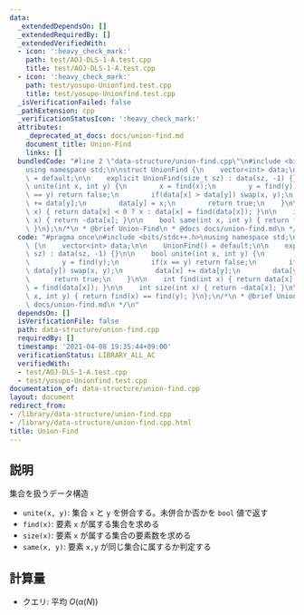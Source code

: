 ```yaml
---
data:
  _extendedDependsOn: []
  _extendedRequiredBy: []
  _extendedVerifiedWith:
  - icon: ':heavy_check_mark:'
    path: test/AOJ-DLS-1-A.test.cpp
    title: test/AOJ-DLS-1-A.test.cpp
  - icon: ':heavy_check_mark:'
    path: test/yosupo-Unionfind.test.cpp
    title: test/yosupo-Unionfind.test.cpp
  _isVerificationFailed: false
  _pathExtension: cpp
  _verificationStatusIcon: ':heavy_check_mark:'
  attributes:
    _deprecated_at_docs: docs/union-find.md
    document_title: Union-Find
    links: []
  bundledCode: "#line 2 \"data-structure/union-find.cpp\"\n#include <bits/stdc++.h>\n\
    using namespace std;\n\nstruct UnionFind {\n    vector<int> data;\n\n    UnionFind()\
    \ = default;\n\n    explicit UnionFind(size_t sz) : data(sz, -1) {}\n\n    bool\
    \ unite(int x, int y) {\n        x = find(x);\n        y = find(y);\n        if(x\
    \ == y) return false;\n        if(data[x] > data[y]) swap(x, y);\n        data[x]\
    \ += data[y];\n        data[y] = x;\n        return true;\n    }\n\n    int find(int\
    \ x) { return data[x] < 0 ? x : data[x] = find(data[x]); }\n\n    int size(int\
    \ x) { return -data[x]; }\n\n    bool same(int x, int y) { return find(x) == find(y);\
    \ }\n};\n/*\n * @brief Union-Find\n * @docs docs/union-find.md\n */\n"
  code: "#pragma once\n#include <bits/stdc++.h>\nusing namespace std;\n\nstruct UnionFind\
    \ {\n    vector<int> data;\n\n    UnionFind() = default;\n\n    explicit UnionFind(size_t\
    \ sz) : data(sz, -1) {}\n\n    bool unite(int x, int y) {\n        x = find(x);\n\
    \        y = find(y);\n        if(x == y) return false;\n        if(data[x] >\
    \ data[y]) swap(x, y);\n        data[x] += data[y];\n        data[y] = x;\n  \
    \      return true;\n    }\n\n    int find(int x) { return data[x] < 0 ? x : data[x]\
    \ = find(data[x]); }\n\n    int size(int x) { return -data[x]; }\n\n    bool same(int\
    \ x, int y) { return find(x) == find(y); }\n};\n/*\n * @brief Union-Find\n * @docs\
    \ docs/union-find.md\n */\n"
  dependsOn: []
  isVerificationFile: false
  path: data-structure/union-find.cpp
  requiredBy: []
  timestamp: '2021-04-08 19:35:44+09:00'
  verificationStatus: LIBRARY_ALL_AC
  verifiedWith:
  - test/AOJ-DLS-1-A.test.cpp
  - test/yosupo-Unionfind.test.cpp
documentation_of: data-structure/union-find.cpp
layout: document
redirect_from:
- /library/data-structure/union-find.cpp
- /library/data-structure/union-find.cpp.html
title: Union-Find
---
```

## 説明

集合を扱うデータ構造

- `unite(x, y)`: 集合 `x` と `y` を併合する。未併合か否かを `bool` 値で返す
- `find(x)`: 要素 `x` が属する集合を求める
- `size(x)`: 要素 `x` が属する集合の要素数を求める
- `same(x, y)`: 要素 `x,y` が同じ集合に属するか判定する

## 計算量

- クエリ: 平均 $O(\alpha(N))$